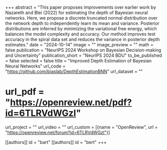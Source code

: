 +++
abstract = "This paper proposes improvements over earlier work by Nazareth and Blei (2022) for estimating the depth of Bayesian neural networks. Here, we propose a discrete truncated normal distribution over the network depth to independently learn its mean and variance. Posterior distributions are inferred by minimizing the variational free energy, which balances the model complexity and accuracy. Our method improves test accuracy in the spiral data set and reduces the variance in posterior depth estimates."
date = "2024-10-14"
image = ""
image_preview = ""
math = false
publication = "NeurIPS 2024 Workshop on Bayesian Decision-making and Uncertainty"
publication_short = "NeurIPS 2024 BDU"
to_be_published = false
selected = false
title = "Improved Depth Estimation of Bayesian Neural Networks"
url_code = "https://github.com/biaslab/DepthEstimationBNN"
url_dataset = ""
# url_pdf = "https://openreview.net/pdf?id=6TLRVdWGzI"
url_project = ""
url_video = ""
url_custom = [{name = "OpenReview", url = "https://openreview.net/forum?id=6TLRVdWGzI"}]

[[authors]]
    id = "bart"
[[authors]]
    id = "bert"
+++
